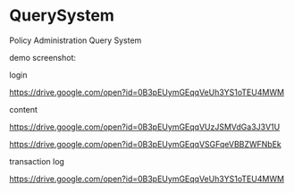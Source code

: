 # QuerySystem 

Policy Administration Query System

demo screenshot:

login

https://drive.google.com/open?id=0B3pEUymGEqqVeUh3YS1oTEU4MWM

content

https://drive.google.com/open?id=0B3pEUymGEqqVUzJSMVdGa3J3V1U

https://drive.google.com/open?id=0B3pEUymGEqqVSGFqeVBBZWFNbEk

transaction log

https://drive.google.com/open?id=0B3pEUymGEqqVeUh3YS1oTEU4MWM
